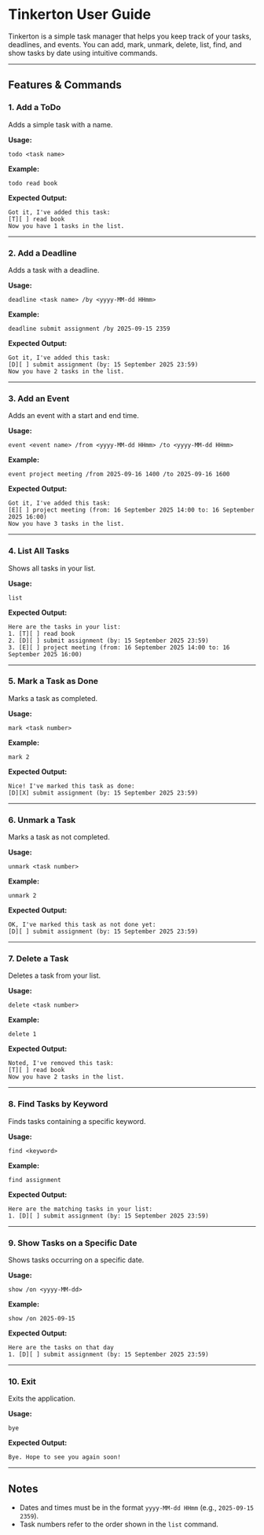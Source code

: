 # Tinkerton User Guide

Tinkerton is a simple task manager that helps you keep track of your tasks, deadlines, and events. You can add, mark, unmark, delete, list, find, and show tasks by date using intuitive commands.

---

## Features & Commands

### 1. Add a ToDo

Adds a simple task with a name.

**Usage:**

```
todo <task name>
```

**Example:**

```
todo read book
```

**Expected Output:**

```
Got it, I've added this task:
[T][ ] read book
Now you have 1 tasks in the list.
```

---

### 2. Add a Deadline

Adds a task with a deadline.

**Usage:**

```
deadline <task name> /by <yyyy-MM-dd HHmm>
```

**Example:**

```
deadline submit assignment /by 2025-09-15 2359
```

**Expected Output:**

```
Got it, I've added this task:
[D][ ] submit assignment (by: 15 September 2025 23:59)
Now you have 2 tasks in the list.
```

---

### 3. Add an Event

Adds an event with a start and end time.

**Usage:**

```
event <event name> /from <yyyy-MM-dd HHmm> /to <yyyy-MM-dd HHmm>
```

**Example:**

```
event project meeting /from 2025-09-16 1400 /to 2025-09-16 1600
```

**Expected Output:**

```
Got it, I've added this task:
[E][ ] project meeting (from: 16 September 2025 14:00 to: 16 September 2025 16:00)
Now you have 3 tasks in the list.
```

---

### 4. List All Tasks

Shows all tasks in your list.

**Usage:**

```
list
```

**Expected Output:**

```
Here are the tasks in your list:
1. [T][ ] read book
2. [D][ ] submit assignment (by: 15 September 2025 23:59)
3. [E][ ] project meeting (from: 16 September 2025 14:00 to: 16 September 2025 16:00)
```

---

### 5. Mark a Task as Done

Marks a task as completed.

**Usage:**

```
mark <task number>
```

**Example:**

```
mark 2
```

**Expected Output:**

```
Nice! I've marked this task as done:
[D][X] submit assignment (by: 15 September 2025 23:59)
```

---

### 6. Unmark a Task

Marks a task as not completed.

**Usage:**

```
unmark <task number>
```

**Example:**

```
unmark 2
```

**Expected Output:**

```
OK, I've marked this task as not done yet:
[D][ ] submit assignment (by: 15 September 2025 23:59)
```

---

### 7. Delete a Task

Deletes a task from your list.

**Usage:**

```
delete <task number>
```

**Example:**

```
delete 1
```

**Expected Output:**

```
Noted, I've removed this task:
[T][ ] read book
Now you have 2 tasks in the list.
```

---

### 8. Find Tasks by Keyword

Finds tasks containing a specific keyword.

**Usage:**

```
find <keyword>
```

**Example:**

```
find assignment
```

**Expected Output:**

```
Here are the matching tasks in your list:
1. [D][ ] submit assignment (by: 15 September 2025 23:59)
```

---

### 9. Show Tasks on a Specific Date

Shows tasks occurring on a specific date.

**Usage:**

```
show /on <yyyy-MM-dd>
```

**Example:**

```
show /on 2025-09-15
```

**Expected Output:**

```
Here are the tasks on that day
1. [D][ ] submit assignment (by: 15 September 2025 23:59)
```

---

### 10. Exit

Exits the application.

**Usage:**

```
bye
```

**Expected Output:**

```
Bye. Hope to see you again soon!
```

---

## Notes

- Dates and times must be in the format `yyyy-MM-dd HHmm` (e.g., `2025-09-15 2359`).
- Task numbers refer to the order shown in the `list` command.
